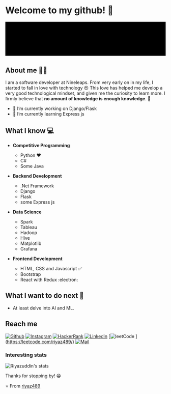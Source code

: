 # Welcome to my github! 👋
<div align="center">
	<img src="https://raw.githubusercontent.com/riyaz489/riyaz489/master/intro.gif">
</div>

## About me 👨‍💻
I am a software developer at Nineleaps. From very early on in my life, I started to fall in love with technology 😍 This love has helped me develop a very good technological mindset, and given me the curiosity to learn more. I firmly believe that **no amount of knowledge is enough knowledge**. 🧠
- 🔭 I’m currently working on Django/Flask
- 🌱 I’m currently learning Express js

## What I know :computer:
- **Competitive Programming**
	- Python ❤️
	- C#
	- Some Java
	
- **Backend Development**
    - .Net Framework
	- Django
	- Flask
	- some Express js	

- **Data Science**
    - Spark
	- Tableau
	- Hadoop	
	- Hive	
	- Matplotlib
	- Grafana
	
- **Frontend Development**
	- HTML, CSS and Javascript :white_check_mark:
	- Bootstrap
	- React with Redux :electron:


## What I want to do next :thinking:
- At least delve into AI and ML.

## Reach me 
[![Github](https://img.shields.io/github/followers/riyaz489?label=Follow&style=social)](https://github.com/riyaz489)
[![Instagram](https://img.shields.io/badge/-@riyaz_489-red?style=flat-square&logo=instagram&logoColor=white&link=https://www.instagram.com/riyaz_489/)](https://www.instagram.com/riyaz_489/)
[![HackerRank](https://img.shields.io/badge/-riyaz489_rk-gray?style=flat-square&logo=hackerrank&link=https://www.hackerrank.com/riyaz489_rk)](https://www.hackerrank.com/riyaz489_rk)
[![Linkedin](https://img.shields.io/badge/-Riyazuddin%20Khan-blue?style=flat-square&logo=linkedin&logoColor=white&link=https://www.linkedin.com/in/riyazuddin-khan/)](https://www.linkedin.com/in/riyazuddin-khan/)
[![leetCode]() ]
(https://leetcode.com/riyaz489/)
[![Mail](https://img.shields.io/badge/-riyaz489.rk@gmail.com-gray?style=flat-square&logo=gmail&logoColor=red&link=https://www.linkedin.com/in/riyazuddin-khan/)](mailto:riyaz489.rk@gmail.com)


### Interesting stats

![Riyazuddin's stats](https://github-readme-stats.vercel.app/api?username=riyaz489&show_icons=true)

Thanks for stopping by! 😁


⭐️ From [riyaz489](https://github.com/riyaz489)
